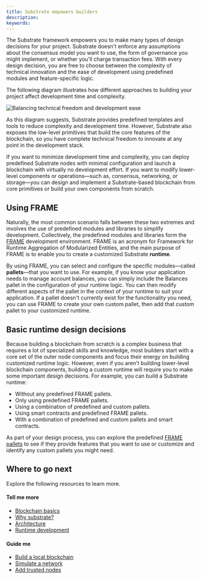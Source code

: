 ```yaml
---
title: Substrate empowers builders
description:
keywords:
---
```


The Substrate framework empowers you to make many types of design decisions for your project.
Substrate doesn't enforce any assumptions about the consensus model you want to use, the form of governance you might implement, or whether you'll charge transaction fees.
With every design decision, you are free to choose between the complexity of technical innovation and the ease of development using predefined modules and feature-specific logic.

The following diagram illustrates how different approaches to building your project affect development time and complexity.

![Balancing technical freedom and development ease](/media/images/docs/development-complexity.png)

As this diagram suggests, Substrate provides predefined templates and tools to reduce complexity and development time.
However, Substrate also exposes the low-level primitives that build the core features of the blockchain, so you have complete technical freedom to innovate at any point in the development stack.

If you want to minimize development time and complexity, you can deploy predefined Substrate nodes with minimal configuration and launch a blockchain with virtually no development effort.
If you want to modify lower-level components or operations—such as, consensus, networking, or storage—you can design and implement a Substrate-based blockchain from core primitives or build your own components from scratch.

## Using FRAME

Naturally, the most common scenario falls between these two extremes and involves the use of predefined modules and libraries to simplify development.
Collectively, the predefined modules and libraries form the [FRAME](/reference/glossary/#frame) development environment.
FRAME is an acronym for Framework for Runtime Aggregation of Modularized Entities, and the main purpose of FRAME is to enable you to create a customized Substrate **runtime**.

By using FRAME, you can select and configure the specific modules—called **pallets**—that you want to use.
For example, if you know your application needs to manage account balances, you can simply include the Balances pallet in the configuration of your runtime logic. 
You can then modify different aspects of the pallet in the context of your runtime to suit your application.
If a pallet doesn't currently exist for the functionality you need, you can use FRAME to create your own custom pallet, then add that custom pallet to your customized runtime.

## Basic runtime design decisions

Because building a blockchain from scratch is a complex business that requires a lot of specialized skills and knowledge, most builders start with a core set of the outer node components and focus their energy on building customized runtime logic.
However, even if you aren't building lower-level blockchain components, building a custom runtime will require you to make some important design decisions.
For example, you can build a Substrate runtime:

- Without any predefined FRAME pallets.
- Only using predefined FRAME pallets.
- Using a combination of predefined and custom pallets.
- Using smart contracts and predefined FRAME pallets.
- With a combination of predefined and custom pallets and smart contracts.

As part of your design process, you can explore the predefined [FRAME pallets](https://github.com/paritytech/substrate/tree/master/frame) to see if they provide features that you want to use or customize and identify any custom pallets you might need.

## Where to go next

Explore the following resources to learn more.

#### Tell me more

- [Blockchain basics](/main-docs/learn/blockchain-basics/)
- [Why substrate?](/main-docs/learn/why-substrate)
- [Architecture](/main-docs/learn/architecture/)
- [Runtime development](/main-docs/learn/runtime-development/)

#### Guide me

- [Build a local blockchain](/tutorials/get-started/build-local-blockchain/)
- [Simulate a network](/tutorials/get-started/simulate-network/)
- [Add trusted nodes](/tutorials/get-started/add-trusted-nodes/)

<!--
#### Show me (related video content)

*

#### Teach me (related how to content)

*
-->

